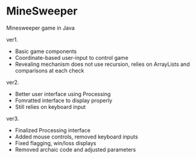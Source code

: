 # MineSweeper
Minesweeper game in Java

ver1.
- Basic game components
- Coordinate-based user-input to control game
- Revealing mechanism does not use recursion, relies on ArrayLists and comparisons at each check

ver2.
- Better user interface using Processing
- Fomratted interface to display properly
- Still relies on keyboard input

ver3.
- Finalized Processing interface
- Added mouse controls, removed keyboard inputs
- Fixed flagging, win/loss displays
- Removed archaic code and adjusted parameters

